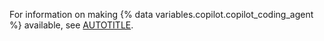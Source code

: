 For information on making {% data variables.copilot.copilot_coding_agent %} available, see [AUTOTITLE](/copilot/using-github-copilot/using-copilot-coding-agent-to-work-on-tasks/enabling-copilot-coding-agent).
